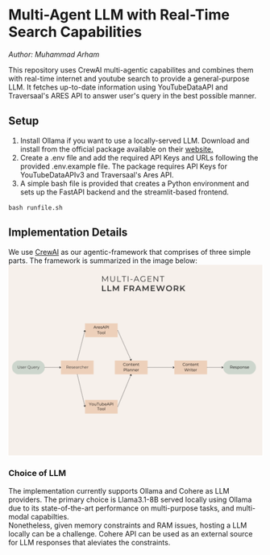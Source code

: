 # Multi-Agent LLM with Real-Time Search Capabilities

_Author: Muhammad Arham_

<p>This repository uses CrewAI multi-agentic capabilites and combines them with real-time internet and youtube search to provide a general-purpose LLM. It fetches up-to-date information using YouTubeDataAPI and Traversaal's ARES API to answer user's query in the best possible manner.
</p>

## Setup

1. Install Ollama if you want to use a locally-served LLM. Download and install from the official package available on their <a href="https://ollama.com/">website.</a>
2. Create a .env file and add the required API Keys and URLs following the provided .env.example file. The package requires API Keys for YouTubeDataAPIv3 and Traversaal's Ares API.
3. A simple bash file is provided that creates a Python environment and sets up the FastAPI backend and the streamlit-based frontend.

```
bash runfile.sh
```

## Implementation Details

We use <a href="https://docs.crewai.com/">CrewAI</a> as our agentic-framework that comprises of three simple parts. The framework is summarized in the image below:<br>
<img src="assets/flowchart.png" alt="Multi-agent Framework Flowchart"></img>
<br>

### Choice of LLM

The implementation currently supports Ollama and Cohere as LLM providers.
The primary choice is Llama3.1-8B served locally using Ollama due to its state-of-the-art performance on multi-purpose tasks, and multi-modal capabilties.
<br>Nonetheless, given memory constraints and RAM issues, hosting a LLM locally can be a challenge. Cohere API can be used as an external source for LLM responses that aleviates the constraints.

